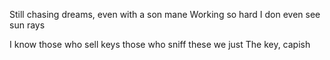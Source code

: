 
Still chasing dreams, even with a son mane
Working so hard I don even see sun rays


I know those who sell keys
those who sniff these
we just The key, capish

